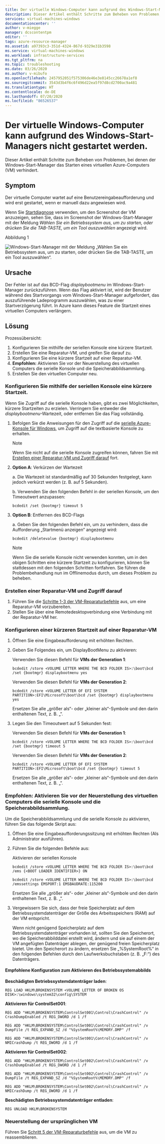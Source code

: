 ```yaml
---
title: Der virtuelle Windows-Computer kann aufgrund des Windows-Start-Managers nicht gestartet werden.
description: Dieser Artikel enthält Schritte zum Beheben von Problemen, bei denen der Windows-Start-Manager das Starten eines virtuellen Azure-Computers verhindert.
services: virtual-machines-windows
documentationcenter: ''
author: v-miegge
manager: dcscontentpm
editor: ''
tags: azure-resource-manager
ms.assetid: a97393c3-351d-4324-867d-9329e31b3598
ms.service: virtual-machines-windows
ms.workload: infrastructure-services
ms.tgt_pltfrm: na
ms.topic: troubleshooting
ms.date: 03/26/2020
ms.author: v-mibufo
ms.openlocfilehash: 2457952051f575306de46e3e8145cc26678a1ef8
ms.sourcegitcommit: 3543d3b4f6c6f496d22ea5f97d8cd2700ac9a481
ms.translationtype: HT
ms.contentlocale: de-DE
ms.lasthandoff: 07/20/2020
ms.locfileid: "86526537"
---
```

# <a name="windows-vm-cannot-boot-due-to-windows-boot-manager"></a>Der virtuelle Windows-Computer kann aufgrund des Windows-Start-Managers nicht gestartet werden.

Dieser Artikel enthält Schritte zum Beheben von Problemen, bei denen der Windows-Start-Manager das Starten eines virtuellen Azure-Computers (VM) verhindert.

## <a name="symptom"></a>Symptom

Der virtuelle Computer wartet auf eine Benutzereingabeaufforderung und wird erst gestartet, wenn er manuell dazu angewiesen wird.

Wenn Sie [Startdiagnose](./boot-diagnostics.md) verwenden, um den Screenshot der VM anzuzeigen, sehen Sie, dass im Screenshot der Windows-Start-Manager mit der Meldung *Wählen Sie ein Betriebssystem aus, um zu starten, oder drücken Sie die TAB-TASTE, um ein Tool auszuwählen* angezeigt wird.

Abbildung 1
 
![Windows-Start-Manager mit der Meldung „Wählen Sie ein Betriebssystem aus, um zu starten, oder drücken Sie die TAB-TASTE, um ein Tool auszuwählen“.](media/troubleshoot-guide-windows-boot-manager-menu/1.jpg)

## <a name="cause"></a>Ursache

Der Fehler ist auf das BCD-Flag *displaybootmenu* im Windows-Start-Manager zurückzuführen. Wenn das Flag aktiviert ist, wird der Benutzer während des Startvorgangs vom Windows-Start-Manager aufgefordert, das auszuführende Ladeprogramm auszuwählen, was zu einer Startverzögerung führt. In Azure kann dieses Feature die Startzeit eines virtuellen Computers verlängern.

## <a name="solution"></a>Lösung

Prozessübersicht:

1. Konfigurieren Sie mithilfe der seriellen Konsole eine kürzere Startzeit.
2. Erstellen Sie eine Reparatur-VM, und greifen Sie darauf zu.
3. Konfigurieren Sie eine kürzere Startzeit auf einer Reparatur-VM.
4. **Empfohlen:** Aktivieren Sie vor der Neuerstellung des virtuellen Computers die serielle Konsole und die Speicherabbildsammlung.
5. Erstellen Sie den virtuellen Computer neu.

### <a name="configure-for-faster-boot-time-using-serial-console"></a>Konfigurieren Sie mithilfe der seriellen Konsole eine kürzere Startzeit.

Wenn Sie Zugriff auf die serielle Konsole haben, gibt es zwei Möglichkeiten, kürzere Startzeiten zu erzielen. Verringern Sie entweder die *displaybootmenu*-Wartezeit, oder entfernen Sie das Flag vollständig.

1. Befolgen Sie die Anweisungen für den Zugriff auf die [serielle Azure-Konsole für Windows](./serial-console-windows.md), um Zugriff auf die textbasierte Konsole zu erhalten.

   > [!NOTE]
   > Wenn Sie nicht auf die serielle Konsole zugreifen können, fahren Sie mit [Erstellen einer Reparatur-VM und Zugriff darauf](#create-and-access-a-repair-vm) fort.

2. **Option A**: Verkürzen der Wartezeit

   a. Die Wartezeit ist standardmäßig auf 30 Sekunden festgelegt, kann jedoch verkürzt werden (z. B. auf 5 Sekunden).

   b. Verwenden Sie den folgenden Befehl in der seriellen Konsole, um den Timeoutwert anzupassen:

      `bcdedit /set {bootmgr} timeout 5`

3. **Option B**: Entfernen des BCD-Flags

   a. Geben Sie den folgenden Befehl ein, um zu verhindern, dass die Aufforderung „Startmenü anzeigen“ angezeigt wird:

      `bcdedit /deletevalue {bootmgr} displaybootmenu`

      > [!NOTE]
      > Wenn Sie die serielle Konsole nicht verwenden konnten, um in den obigen Schritten eine kürzere Startzeit zu konfigurieren, können Sie stattdessen mit den folgenden Schritten fortfahren. Sie führen die Problembehandlung nun im Offlinemodus durch, um dieses Problem zu beheben.

### <a name="create-and-access-a-repair-vm"></a>Erstellen einer Reparatur-VM und Zugriff darauf

1. Führen Sie die [Schritte 1-3 der VM-Reparaturbefehle](./repair-windows-vm-using-azure-virtual-machine-repair-commands.md) aus, um eine Reparatur-VM vorzubereiten.
2. Stellen Sie über eine Remotedesktopverbindung eine Verbindung mit der Reparatur-VM her.

### <a name="configure-for-faster-boot-time-on-a-repair-vm"></a>Konfigurieren einer kürzeren Startzeit auf einer Reparatur-VM

1. Öffnen Sie eine Eingabeaufforderung mit erhöhten Rechten.
2. Geben Sie Folgendes ein, um DisplayBootMenu zu aktivieren:

   Verwenden Sie diesen Befehl für **VMs der Generation 1**:

   `bcdedit /store <VOLUME LETTER WHERE THE BCD FOLDER IS>:\boot\bcd /set {bootmgr} displaybootmenu yes`

   Verwenden Sie diesen Befehl für **VMs der Generation 2**:

   `bcdedit /store <VOLUME LETTER OF EFI SYSTEM PARTITION>:EFI\Microsoft\boot\bcd /set {bootmgr} displaybootmenu yes`

   Ersetzen Sie alle „größer als“- oder „kleiner als“-Symbole und den darin enthaltenen Text, z. B. „<Text hier>“.

3. Legen Sie den Timeoutwert auf 5 Sekunden fest:

   Verwenden Sie diesen Befehl für **VMs der Generation 1**:

   `bcdedit /store <VOLUME LETTER WHERE THE BCD FOLDER IS>:\boot\bcd /set {bootmgr} timeout 5`

   Verwenden Sie diesen Befehl für **VMs der Generation 2**:

   `bcdedit /store <VOLUME LETTER OF EFI SYSTEM PARTITION>:EFI\Microsoft\boot\bcd /set {bootmgr} timeout 5`

   Ersetzen Sie alle „größer als“- oder „kleiner als“-Symbole und den darin enthaltenen Text, z. B. „<Text hier>“.

### <a name="recommended-before-you-rebuild-the-vm-enable-serial-console-and-memory-dump-collection"></a>Empfohlen: Aktivieren Sie vor der Neuerstellung des virtuellen Computers die serielle Konsole und die Speicherabbildsammlung.

Um die Speicherabbildsammlung und die serielle Konsole zu aktivieren, führen Sie das folgende Skript aus:

1. Öffnen Sie eine Eingabeaufforderungssitzung mit erhöhten Rechten (Als Administrator ausführen).
2. Führen Sie die folgenden Befehle aus:

   Aktivieren der seriellen Konsole

   `bcdedit /store <VOLUME LETTER WHERE THE BCD FOLDER IS>:\boot\bcd /ems {<BOOT LOADER IDENTIFIER>} ON`

   `bcdedit /store <VOLUME LETTER WHERE THE BCD FOLDER IS>:\boot\bcd /emssettings EMSPORT:1 EMSBAUDRATE:115200`

   Ersetzen Sie alle „größer als“- oder „kleiner als“-Symbole und den darin enthaltenen Text, z. B. „<Text hier>“.

3. Vergewissern Sie sich, dass der freie Speicherplatz auf dem Betriebssystemdatenträger der Größe des Arbeitsspeichers (RAM) auf der VM entspricht.

   Wenn nicht genügend Speicherplatz auf dem Betriebssystemdatenträger vorhanden ist, sollten Sie den Speicherort, wo die Speicherabbilddatei erstellt wird, ändern und sie auf einem der VM angefügten Datenträger ablegen, der genügend freien Speicherplatz bietet. Um den Speicherort zu ändern, ersetzen Sie „%SystemRoot%“ in den folgenden Befehlen durch den Laufwerksbuchstaben (z. B. „F:“) des Datenträgers.

#### <a name="suggested-configuration-to-enable-os-dump"></a>Empfohlene Konfiguration zum Aktivieren des Betriebssystemabbilds

**Beschädigten Betriebssystemdatenträger laden**:

`REG LOAD HKLM\BROKENSYSTEM <VOLUME LETTER OF BROKEN OS DISK>:\windows\system32\config\SYSTEM`

**Aktivieren für ControlSet001**:

`REG ADD "HKLM\BROKENSYSTEM\ControlSet001\Control\CrashControl" /v CrashDumpEnabled /t REG_DWORD /d 1 /f`

`REG ADD "HKLM\BROKENSYSTEM\ControlSet001\Control\CrashControl" /v DumpFile /t REG_EXPAND_SZ /d "%SystemRoot%\MEMORY.DMP" /f`

`REG ADD "HKLM\BROKENSYSTEM\ControlSet001\Control\CrashControl" /v NMICrashDump /t REG_DWORD /d 1 /f`

**Aktivieren für ControlSet002**:

`REG ADD "HKLM\BROKENSYSTEM\ControlSet002\Control\CrashControl" /v CrashDumpEnabled /t REG_DWORD /d 1 /f`

`REG ADD "HKLM\BROKENSYSTEM\ControlSet002\Control\CrashControl" /v DumpFile /t REG_EXPAND_SZ /d "%SystemRoot%\MEMORY.DMP" /f`

`REG ADD "HKLM\BROKENSYSTEM\ControlSet002\Control\CrashControl" /v NMICrashDump /t REG_DWORD /d 1 /f`

**Beschädigten Betriebssystemdatenträger entladen**:

`REG UNLOAD HKLM\BROKENSYSTEM`

### <a name="rebuild-the-original-vm"></a>Neuerstellung der ursprünglichen VM

Führen Sie [Schritt 5 der VM-Reparaturbefehle](./repair-windows-vm-using-azure-virtual-machine-repair-commands.md#repair-process-example) aus, um die VM zu reassemblieren.
